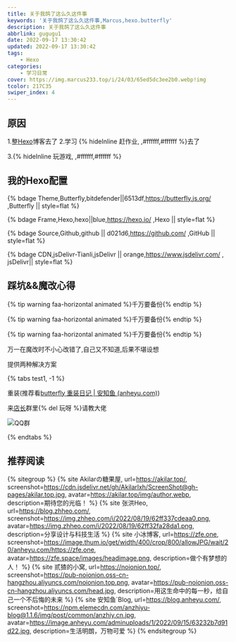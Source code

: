 ```yaml
---
title: 关于我鸽了这么久这件事
keywords: '关于我鸽了这么久这件事,Marcus,hexo.butterfly'
description: 关于我鸽了这么久这件事
abbrlink: gugugu1
date: 2022-09-17 13:30:42
updated: 2022-09-17 13:30:42
tags:
    - Hexo
categories:
    - 学习日常
cover: https://img.marcus233.top/i/24/03/65ed5dc3ee2b0.webp!img
tcolor: 217C35
swiper_index: 4
---
```


## 原因

<!-- more -->

1.整[Hexo](marcusyyds.github.io)博客去了
2.学习 {% hideInline 赶作业, ,#ffffff,#ffffff %}去了

3.{% hideInline 玩游戏, ,#ffffff,#ffffff %}

## 我的Hexo配置

{% bdage Theme,Butterfly,bitdefender||6513df,https://butterfly.js.org/ ,Butterfly || style=flat %}

{% bdage Frame,Hexo,hexo||blue,https://hexo.io/ ,Hexo || style=flat %}

{% bdage Source,Github,github || d021d6,https://github.com/ ,GitHub || style=flat %}

{% bdage CDN,jsDelivr-Tianli,jsDelivr || orange,https://www.jsdelivr.com/ , jsDelivr|| style=flat %}



## 踩坑&&魔改心得

{% tip warning faa-horizontal animated %}千万要备份{% endtip %}

{% tip warning faa-horizontal animated %}千万要备份{% endtip %}

{% tip warning faa-horizontal animated %}千万要备份{% endtip %}

万一在魔改时不小心改错了,自己又不知道,后果不堪设想

提供两种解决方案

{% tabs test1, -1 %}

<!-- tab 方案1 -->

重装(推荐看[butterfly 重装日记 | 安知鱼 (anheyu.com)](https://anheyu.com/posts/sdxhu.html))

<!-- endtab -->

<!-- tab 方案2-->

来[店长](https://akilar.top/)群里{% del 玩呀 %}请教大佬 

![QQ群](https://bu.dusays.com/2022/09/17/63255541c9b4a.jpg)

<!-- endtab -->

{% endtabs %}

## 推荐阅读

{% sitegroup %}
{% site Akilarの糖果屋,
url=https://akilar.top/,
screenshot=https://cdn.jsdelivr.net/gh/Akilarlxh/ScreenShot@gh-pages/akilar.top.jpg,
avatar=https://akilar.top/img/author.webp, 
description=期待您的光临！ %}
{% site 张洪Heo,
url=https://blog.zhheo.com/,
screenshot=https://img.zhheo.com/i/2022/08/19/62ff337cdeaa0.png,
avatar=https://img.zhheo.com/i/2022/08/19/62ff32fa28da1.png,
description=分享设计与科技生活 %}
{% site 小冰博客,
url=https://zfe.one,
screenshot=https://image.thum.io/get/width/400/crop/800/allowJPG/wait/20/anheyu.com/https://zfe.one,
avatar=https://zfe.space/images/headimage.png,
description=做个有梦想的人！ %}
{% site 贰猹的小窝,
url=https://noionion.top/,
screenshot=https://pub-noionion.oss-cn-hangzhou.aliyuncs.com/noionion.top.png,
avatar=https://pub-noionion.oss-cn-hangzhou.aliyuncs.com/head.jpg,
description=用这生命中的每一秒，给自己一个不后悔的未来 %}
{% site 安知鱼`Blog,
url=https://blog.anheyu.com/,
screenshot=https://npm.elemecdn.com/anzhiyu-blog@1.1.6/img/post/common/anzhiy.cn.jpg,
avatar=https://image.anheyu.com/adminuploads/1/2022/09/15/63232b7d91d22.jpg,
description=生活明朗，万物可爱 %}
{% endsitegroup %}
